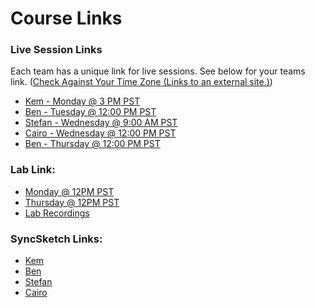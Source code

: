 # Course Links

<h3><strong>Live Session Links</strong></h3>
<p><span>Each team has a unique link for live sessions. See below for your teams link.&nbsp;</span>(<a class="inline_disabled external" href="https://www.timeanddate.com/worldclock/converter.html?iso=20210819T200000&amp;p1=840&amp;p2=136&amp;p3=195&amp;p4=214&amp;p5=176&amp;p6=102&amp;p7=248" target="_blank"><span>Check Against Your Time Zone</span><span class="screenreader-only">&nbsp;(Links to an external site.)</span></a>)</p>
<ul>
<li><a class="inline_disabled" href="https://us02web.zoom.us/j/82399414744?pwd=NUd4VnlvKzZ5cGU1ZWdvdGVUZjVZUT09#success" target="_blank">Kem - Monday @ 3 PM PST</a></li>
<li><a class="inline_disabled" href="https://us02web.zoom.us/j/83653089815?pwd=ZHdSbk5Vc0ZRY21EWVpwWkxnWmg1QT09#success" target="_blank">Ben - Tuesday @ 12:00 PM PST</a></li>
<li><a class="inline_disabled" href="https://meet.goto.com/VertexRoom2/stefan-environment-mentoring" target="_blank">Stefan - Wednesday @ 9:00 AM PST</a></li>
<li><a class="inline_disabled" href="https://us02web.zoom.us/s/88028974849?pwd=M0hyYm5oUXlkaGJPQ3VNYkhVTE1UZz09#success" target="_blank">Cairo - Wednesday @ 12:00 PM PST</a></li>
<li><a class="inline_disabled" href="https://us02web.zoom.us/j/83653089815?pwd=ZHdSbk5Vc0ZRY21EWVpwWkxnWmg1QT09#success" target="_blank">Ben - Thursday @ 12:00 PM PST</a></li>
</ul>
<h3><strong>Lab Link:</strong></h3>
<ul>
<li><a class="inline_disabled" href="https://us02web.zoom.us/j/84765242990?pwd=dXJhYk1ha1l0R1k4YlpWb3dPRkF1dz09#success" target="_blank">Monday @ 12PM PST</a></li>
<li><a class="inline_disabled" href="https://us02web.zoom.us/j/84765242990?pwd=dXJhYk1ha1l0R1k4YlpWb3dPRkF1dz09#success" target="_blank">Thursday @ 12PM PST</a></li>
<li><a class="inline_disabled" href="https://discord.com/channels/487244570711818242/936744072314515507" target="_blank">Lab Recordings</a></li>
</ul>
<h3><strong>Sy</strong><strong>ncSketch Links:</strong></h3>
<ul>
<li><a class="inline_disabled" href="https://syncsketch.com/pro/project/341633/" target="_blank">Kem</a></li>
<li><a class="inline_disabled" href="https://syncsketch.com/pro/project/341632/" target="_blank">Ben</a></li>
<li><a class="inline_disabled" href="https://syncsketch.com/pro/project/341634/" target="_blank">Stefan</a></li>
<li><a class="inline_disabled" href="https://syncsketch.com/pro/project/341635/" target="_blank">Cairo</a></li>
</ul>